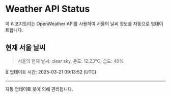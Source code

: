 
# Weather API Status

이 리포지토리는 OpenWeather API를 사용하여 서울의 날씨 정보를 자동으로 업데이트합니다.

## 현재 서울 날씨
> 서울의 현재 날씨: clear sky, 온도: 12.23°C, 습도: 40%

⏳ 업데이트 시간: 2025-03-21 09:13:52 (UTC)

---
자동 업데이트 봇에 의해 관리됩니다.
